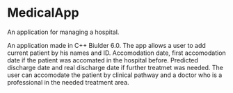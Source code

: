# MedicalApp
An application for managing a hospital.


An application made in C++ Biulder 6.0. 
The app allows a user to add current patient by his names and ID. 
Accomodation date, first accomodation date if the patient was accomated in the hospital before. Predicted discharge date and real discharge date if further treatmet was needed.
The user can accomodate the patient by clinical pathway and a doctor who is a professional in the needed treatment area.
